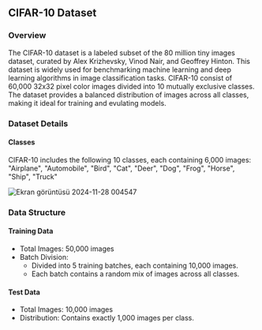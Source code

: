 CIFAR-10 Dataset
----------------

### Overview
The CIFAR-10 dataset is a labeled subset of the 80 million tiny images dataset, curated by Alex Krizhevsky, Vinod Nair, and Geoffrey Hinton.
This dataset is widely used for benchmarking machine learning and deep learning algorithms in image classification tasks.
CIFAR-10 consist of 60,000 32x32 pixel color images divided into 10 mutually exclusive classes. 
The dataset provides a balanced distribution of images across all classes, making it ideal for training and evulating models.

### Dataset Details
#### Classes
CIFAR-10 includes the following 10 classes, each containing 6,000 images:
"Airplane", "Automobile", "Bird", "Cat", "Deer", "Dog", "Frog", "Horse", "Ship", "Truck"

![Ekran görüntüsü 2024-11-28 004547](https://github.com/user-attachments/assets/ba2d640b-86ca-41f7-8b7b-cc82c686e906)

### Data Structure
#### Training Data
  - Total Images: 50,000 images
  - Batch Division:
    - Divided into 5 training batches, each containing 10,000 images.
    - Each batch contains a random mix of images across all classes.
#### Test Data
  - Total Images: 10,000 images
  - Distribution: Contains exactly 1,000 images per class.
